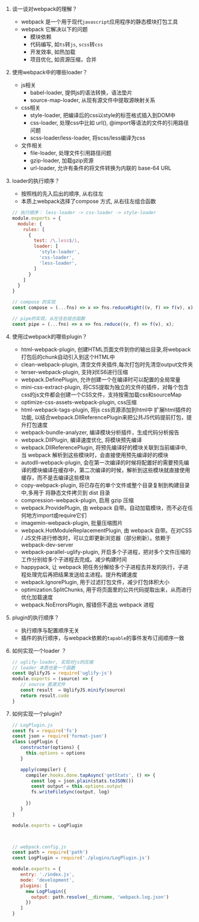 1. 谈一谈对webpack的理解？
    - webpack 是一个用于现代`javascript`应用程序的静态模块打包工具
    - webpack 它解决以下的问题
      - 模块依赖
      - 代码编写, 如`ts`转`js`, `scss`转`css`
      - 开发效率, 如热加载
      - 项目优化, 如资源压缩，合并

2. 使用webpack中的哪些loader？
    - js相关
      - babel-loader, 提供js的语法转换，语法垫片
      - source-map-loader, 从现有源文件中提取源映射关系
    - css相关
      - style-loader,  把编译后的css以style的标签格式插入到DOM中
      - css-loader, 处理css中比如 url(), @import等语法的文件的引用路径问题
      - scss-loader/less-loader,  将scss/less编译为css
    - 文件相关
      - file-loader, 处理文件引用路径问题
      - gzip-loader, 加载gzip资源
      - url-loader, 允许有条件的将文件转换为内联的 base-64 URL
  
3. loader的执行顺序？
    - 按照栈的先入后出的顺序, 从右往左
    - 本质上webpack选择了compose 方式, 从右往左组合函数

    ```javascript
    // 执行顺序： less-loader -> css-loader -> style-loader
    module.exports = {
      module: {
        rules: [
          {
            test: /\.less$/i,
            loader: [
              'style-loader',
              'css-loader',
              'less-loader',
            ]
          }
        ]
      }
    }
    ```
    ```javascript
    // compose 的实现
    const compose = (...fns) => x => fns.reduceRight((v, f) => f(v), x);

    // pipe的实现，从左往右组合函数
    const pipe = (...fns) => x => fns.reduce((v, f) => f(v), x);
    ```

4. 使用过webpack的哪些plugin？
    - html-webpack-plugin, 创建HTML页面文件到你的输出目录,将webpack打包后的chunk自动引入到这个HTML中
    - clean-webpack-plugin, 清空文件夹插件,每次打包时先清空output文件夹
    - terser-webpack-plugin, 支持对ES6进行压缩
    - webpack.DefinePlugin, 允许创建一个在编译时可以配置的全局常量
    - mini-css-extract-plugin, 将CSS提取为独立的文件的插件，对每个包含css的js文件都会创建一个CSS文件，支持按需加载css和sourceMap
    - optimize-css-assets-webpack-plugin, css压缩
    - html-webpack-tags-plugin, 将js css资源添加到html中 扩展html插件的功能, 以结合webpack.DllReferencePlugin来把公共JS代码提前打包，提升打包速度
    - webpack-bundle-analyzer, 编译模块分析插件，生成代码分析报告
    - webpack.DllPlugin, 编译速度优化, 将模块预先编译
    - webpack.DllReferencePlugin, 将预先编译好的模块关联到当前编译中, 当 webpack 解析到这些模块时，会直接使用预先编译好的模块
    - autodll-webpack-plugin, 会在第一次编译的时候将配置好的需要预先编译的模块编译在缓存中，第二次编译的时候，解析到这些模块就直接使用缓存，而不是去编译这些模块
    - copy-webpack-plugin, 将已存在的单个文件或整个目录复制到构建目录中,多用于 将静态文件拷贝到 dist 目录
    - compression-webpack-plugin, 启用 gzip 压缩
    - webpack.ProvidePlugin,  由 webpack 自带。自动加载模块，而不必在任何地方import或require它们
    - imagemin-webpack-plugin, 批量压缩图片
    - webpack.HotModuleReplacementPlugin, 由 webpack 自带。在对CSS / JS文件进行修改时，可以立即更新浏览器（部分刷新）。依赖于 webpack-dev-server
    - webpack-parallel-uglify-plugin, 开启多个子进程，把对多个文件压缩的工作分别给多个子进程去完成。减少构建时间
    - happypack, 让 webpack 把任务分解给多个子进程去并发的执行，子进程处理完后再把结果发送给主进程。提升构建速度
    - webpack.IgnorePlugin, 用于过滤打包文件，减少打包体积大小
    - optimization.SplitChunks, 用于将页面里的公共代码提取出来，从而进行优化加载速度
    - webpack.NoErrorsPlugin, 报错但不退出 webpack 进程
   
5. plugin的执行顺序？
    - 执行顺序与配置顺序无关
    - 插件的执行顺序，与webpack依赖的`tapable`的事件发布订阅顺序一致


5. 如何实现一个loader ？
   
   ```javascript
   // uglify-loader, 实现对js的压缩
   // loader 本质也是一个函数
   const UglifyJS = require('uglify-js')
   module.exports = (source) => {
      // source 是源文件
      const result  = UglifyJS.minify(source)
      return result.code
   }
   ```

6. 如何实现一个plugin?
   
   ```javascript
   // LogPlugin.js
   const fs = require('fs')
   const json = require('format-json')
   class LogPlugin {
      constructor(options) {
        this.options = options
      }

      apply(compiler) {
        compiler.hooks.done.tapAsync('getStats', () => {
          const log = json.plain(stats.toJSON())
          const output = this.options.output
          fs.writeFileSync(output, log)
          
        })
      }
   }

   module.exports = LogPlugin



   // webpack.config.js
   const path = require('path')
   const LogPlugin = require('./plugins/LogPlugin.js')

   module.exports = {
      entry: './index.js',
      mode: 'development',
      plugins: [
        new LogPlugin({
          output: path.resolve(__dirname, 'webpack.log.json')
        })
      ]
   }
   
   ```